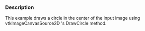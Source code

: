 ### Description
This example draws a circle in the center of the input image using vtkImageCanvasSource2D 's DrawCircle method.
